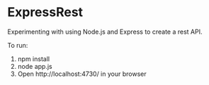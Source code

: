 ExpressRest
===========

Experimenting with using Node.js and Express to create a rest API.


To run:

1. npm install
2. node app.js
3. Open http://localhost:4730/ in your browser